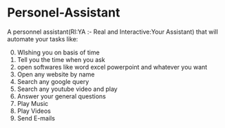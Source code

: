 # Personel-Assistant
A personnel assistant(RI:YA :- Real and Interactive:Your Assistant) that will automate your tasks like:

0. WIshing you on basis of time
1. Tell you the time when you ask
2. open softwares like word excel powerpoint and whatever you want
3. Open any website by name
4. Search any google query
5. Search any youtube video and play
6. Answer your general questions
7. Play Music
8. Play Videos
9. Send E-mails
